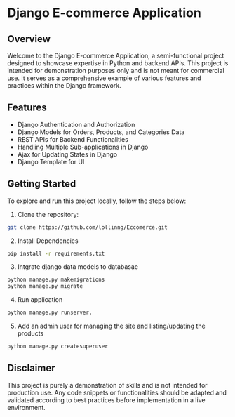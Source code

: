 # Django E-commerce Application

## Overview

Welcome to the Django E-commerce Application, a semi-functional project designed to showcase expertise in Python and backend APIs. This project is intended for demonstration 
purposes only and is not meant for commercial use. It serves as a comprehensive example of various features and practices within the Django framework.

## Features

* Django Authentication and Authorization
* Django Models for Orders, Products, and Categories Data
* REST APIs for Backend Functionalities
* Handling Multiple Sub-applications in Django
* Ajax for Updating States in Django
* Django Template for UI

## Getting Started
To explore and run this project locally, follow the steps below:

1. Clone the repository:
  ```bash
  git clone https://github.com/lollinng/Eccomerce.git
  ```
2. Install Dependencies
  ```bash
  pip install -r requirements.txt
  ```
3. Intgrate django data models to databasae
  ```bash
  python manage.py makemigrations
  python manage.py migrate
  ```
4. Run application
  ```bash
  python manage.py runserver.
  ```
5. Add an admin user for managing the site and listing/updating the products
  ```bash
  python manage.py createsuperuser
  ```


## Disclaimer
This project is purely a demonstration of skills and is not intended for production use. Any code snippets or functionalities should be adapted and validated according to best practices before implementation in a live environment.
